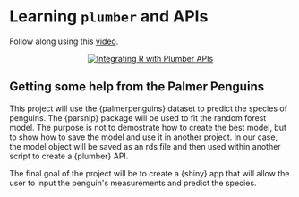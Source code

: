 # Learning `plumber` and APIs

Follow along using this [video](https://www.youtube.com/watch?v=J0Th2QRZ7Rk&t=199s).

<p align="center">
  <a href="http://www.youtube.com/watch?v=J0Th2QRZ7Rk">
    <img src="http://img.youtube.com/vi/J0Th2QRZ7Rk/0.jpg" alt="Integrating R with Plumber APIs">
  </a>
</p>

## Getting some help from the Palmer Penguins

This project will use the {palmerpenguins} dataset to predict the species of penguins. The {parsnip} package will be used to fit the random forest model. The purpose is not to demostrate how to create the best model, but to show how to save the model and use it in another project. In our case, the model object will be saved as an rds file and then used within another script to create a {plumber} API. 

The final goal of the project will be to create a {shiny} app that will allow the user to input the penguin's measurements and predict the species.
